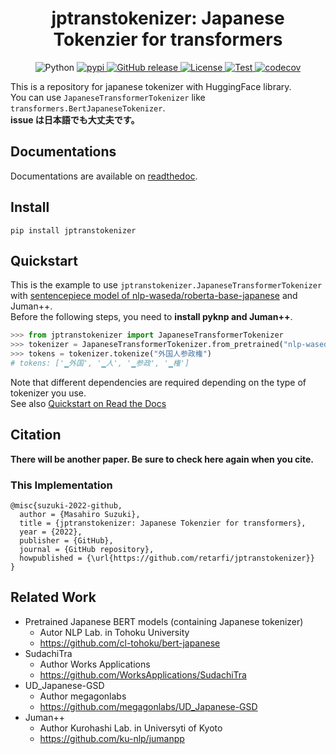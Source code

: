 <div id="top"></div>

<h1 align="center">jptranstokenizer: Japanese Tokenzier for transformers</h1>

<p align="center">
  <img alt="Python" src="https://img.shields.io/badge/python-3.7%20%7C%203.8%20%7C%203.9%20%7C%203.10-blue">
  <a href="https://pypi.python.org/pypi/jptranstokenizer">
    <img alt="pypi" src="https://img.shields.io/pypi/v/jptranstokenizer.svg">
  </a>
  <a href="https://github.com/retarfi/jptranstokenizer/releases">
    <img alt="GitHub release" src="https://img.shields.io/github/v/release/retarfi/jptranstokenizer.svg">
  </a>
  <a href="https://github.com/retarfi/jptranstokenizer#licenses">
    <img alt="License" src="https://img.shields.io/badge/license-MIT-brightgreen">
  </a>
  <a href="https://github.com/retarfi/jptranstokenizer/actions/workflows/test.yml">
    <img alt="Test" src="https://github.com/retarfi/jptranstokenizer/actions/workflows/test.yml/badge.svg">
  </a>
  <a href="https://codecov.io/gh/retarfi/jptranstokenizer">
    <img alt="codecov" src="https://codecov.io/gh/retarfi/jptranstokenizer/branch/main/graph/badge.svg?token=MF0U2L7JA9">
  </a>
</p>

This is a repository for japanese tokenizer with HuggingFace library.  
You can use `JapaneseTransformerTokenizer` like `transformers.BertJapaneseTokenizer`.  
**issue は日本語でも大丈夫です。**

## Documentations

Documentations are available on [readthedoc](https://jptranstokenizer.readthedocs.io/en/latest/index.html).
## Install
```
pip install jptranstokenizer
```

## Quickstart

This is the example to use `jptranstokenizer.JapaneseTransformerTokenizer` with [sentencepiece model of nlp-waseda/roberta-base-japanese](https://huggingface.co/nlp-waseda/roberta-base-japanese) and Juman++.  
Before the following steps, you need to **install pyknp and Juman++**.

```python
>>> from jptranstokenizer import JapaneseTransformerTokenizer
>>> tokenizer = JapaneseTransformerTokenizer.from_pretrained("nlp-waseda/roberta-base-japanese")
>>> tokens = tokenizer.tokenize("外国人参政権")
# tokens: ['▁外国', '▁人', '▁参政', '▁権']
```

Note that different dependencies are required depending on the type of tokenizer you use.  
See also [Quickstart on Read the Docs](https://jptranstokenizer.readthedocs.io/en/latest/quickstart.html)


## Citation


**There will be another paper.
Be sure to check here again when you cite.**

### This Implementation

```
@misc{suzuki-2022-github,
  author = {Masahiro Suzuki},
  title = {jptranstokenizer: Japanese Tokenzier for transformers},
  year = {2022},
  publisher = {GitHub},
  journal = {GitHub repository},
  howpublished = {\url{https://github.com/retarfi/jptranstokenizer}}
}
```


## Related Work
- Pretrained Japanese BERT models (containing Japanese tokenizer)
  - Autor NLP Lab. in Tohoku University
  - https://github.com/cl-tohoku/bert-japanese
- SudachiTra
  - Author Works Applications
  - https://github.com/WorksApplications/SudachiTra
- UD_Japanese-GSD
  - Author megagonlabs
  - https://github.com/megagonlabs/UD_Japanese-GSD
- Juman++
  - Author Kurohashi Lab. in Universyti of Kyoto
  - https://github.com/ku-nlp/jumanpp
